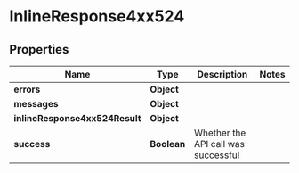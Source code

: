 # InlineResponse4xx524

## Properties
Name | Type | Description | Notes
------------ | ------------- | ------------- | -------------
**errors** | **Object** |  | 
**messages** | **Object** |  | 
**inlineResponse4xx524Result** | **Object** |  | 
**success** | **Boolean** | Whether the API call was successful | 
